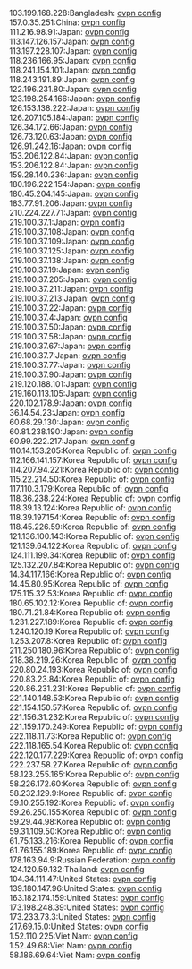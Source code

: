 103.199.168.228:Bangladesh: [ovpn config](vpn/103_199_168_228.ovpn)  
157.0.35.251:China: [ovpn config](vpn/157_0_35_251.ovpn)  
111.216.98.91:Japan: [ovpn config](vpn/111_216_98_91.ovpn)  
113.147.126.157:Japan: [ovpn config](vpn/113_147_126_157.ovpn)  
113.197.228.107:Japan: [ovpn config](vpn/113_197_228_107.ovpn)  
118.236.166.95:Japan: [ovpn config](vpn/118_236_166_95.ovpn)  
118.241.154.101:Japan: [ovpn config](vpn/118_241_154_101.ovpn)  
118.243.191.89:Japan: [ovpn config](vpn/118_243_191_89.ovpn)  
122.196.231.80:Japan: [ovpn config](vpn/122_196_231_80.ovpn)  
123.198.254.166:Japan: [ovpn config](vpn/123_198_254_166.ovpn)  
126.153.138.222:Japan: [ovpn config](vpn/126_153_138_222.ovpn)  
126.207.105.184:Japan: [ovpn config](vpn/126_207_105_184.ovpn)  
126.34.172.66:Japan: [ovpn config](vpn/126_34_172_66.ovpn)  
126.73.120.63:Japan: [ovpn config](vpn/126_73_120_63.ovpn)  
126.91.242.16:Japan: [ovpn config](vpn/126_91_242_16.ovpn)  
153.206.122.84:Japan: [ovpn config](vpn/153_206_122_84.ovpn)  
153.206.122.84:Japan: [ovpn config](vpn/153_206_122_84.ovpn)  
159.28.140.236:Japan: [ovpn config](vpn/159_28_140_236.ovpn)  
180.196.222.154:Japan: [ovpn config](vpn/180_196_222_154.ovpn)  
180.45.204.145:Japan: [ovpn config](vpn/180_45_204_145.ovpn)  
183.77.91.206:Japan: [ovpn config](vpn/183_77_91_206.ovpn)  
210.224.227.71:Japan: [ovpn config](vpn/210_224_227_71.ovpn)  
219.100.37.1:Japan: [ovpn config](vpn/219_100_37_1.ovpn)  
219.100.37.108:Japan: [ovpn config](vpn/219_100_37_108.ovpn)  
219.100.37.109:Japan: [ovpn config](vpn/219_100_37_109.ovpn)  
219.100.37.125:Japan: [ovpn config](vpn/219_100_37_125.ovpn)  
219.100.37.138:Japan: [ovpn config](vpn/219_100_37_138.ovpn)  
219.100.37.19:Japan: [ovpn config](vpn/219_100_37_19.ovpn)  
219.100.37.205:Japan: [ovpn config](vpn/219_100_37_205.ovpn)  
219.100.37.211:Japan: [ovpn config](vpn/219_100_37_211.ovpn)  
219.100.37.213:Japan: [ovpn config](vpn/219_100_37_213.ovpn)  
219.100.37.22:Japan: [ovpn config](vpn/219_100_37_22.ovpn)  
219.100.37.4:Japan: [ovpn config](vpn/219_100_37_4.ovpn)  
219.100.37.50:Japan: [ovpn config](vpn/219_100_37_50.ovpn)  
219.100.37.58:Japan: [ovpn config](vpn/219_100_37_58.ovpn)  
219.100.37.67:Japan: [ovpn config](vpn/219_100_37_67.ovpn)  
219.100.37.7:Japan: [ovpn config](vpn/219_100_37_7.ovpn)  
219.100.37.77:Japan: [ovpn config](vpn/219_100_37_77.ovpn)  
219.100.37.90:Japan: [ovpn config](vpn/219_100_37_90.ovpn)  
219.120.188.101:Japan: [ovpn config](vpn/219_120_188_101.ovpn)  
219.160.113.105:Japan: [ovpn config](vpn/219_160_113_105.ovpn)  
220.102.178.9:Japan: [ovpn config](vpn/220_102_178_9.ovpn)  
36.14.54.23:Japan: [ovpn config](vpn/36_14_54_23.ovpn)  
60.68.29.130:Japan: [ovpn config](vpn/60_68_29_130.ovpn)  
60.81.238.190:Japan: [ovpn config](vpn/60_81_238_190.ovpn)  
60.99.222.217:Japan: [ovpn config](vpn/60_99_222_217.ovpn)  
110.14.153.205:Korea Republic of: [ovpn config](vpn/110_14_153_205.ovpn)  
112.166.141.157:Korea Republic of: [ovpn config](vpn/112_166_141_157.ovpn)  
114.207.94.221:Korea Republic of: [ovpn config](vpn/114_207_94_221.ovpn)  
115.22.214.50:Korea Republic of: [ovpn config](vpn/115_22_214_50.ovpn)  
117.110.3.179:Korea Republic of: [ovpn config](vpn/117_110_3_179.ovpn)  
118.36.238.224:Korea Republic of: [ovpn config](vpn/118_36_238_224.ovpn)  
118.39.13.124:Korea Republic of: [ovpn config](vpn/118_39_13_124.ovpn)  
118.39.197.154:Korea Republic of: [ovpn config](vpn/118_39_197_154.ovpn)  
118.45.226.59:Korea Republic of: [ovpn config](vpn/118_45_226_59.ovpn)  
121.136.100.143:Korea Republic of: [ovpn config](vpn/121_136_100_143.ovpn)  
121.139.64.122:Korea Republic of: [ovpn config](vpn/121_139_64_122.ovpn)  
124.111.199.34:Korea Republic of: [ovpn config](vpn/124_111_199_34.ovpn)  
125.132.207.84:Korea Republic of: [ovpn config](vpn/125_132_207_84.ovpn)  
14.34.117.166:Korea Republic of: [ovpn config](vpn/14_34_117_166.ovpn)  
14.45.80.95:Korea Republic of: [ovpn config](vpn/14_45_80_95.ovpn)  
175.115.32.53:Korea Republic of: [ovpn config](vpn/175_115_32_53.ovpn)  
180.65.102.12:Korea Republic of: [ovpn config](vpn/180_65_102_12.ovpn)  
180.71.21.84:Korea Republic of: [ovpn config](vpn/180_71_21_84.ovpn)  
1.231.227.189:Korea Republic of: [ovpn config](vpn/1_231_227_189.ovpn)  
1.240.120.19:Korea Republic of: [ovpn config](vpn/1_240_120_19.ovpn)  
1.253.207.8:Korea Republic of: [ovpn config](vpn/1_253_207_8.ovpn)  
211.250.180.96:Korea Republic of: [ovpn config](vpn/211_250_180_96.ovpn)  
218.38.219.26:Korea Republic of: [ovpn config](vpn/218_38_219_26.ovpn)  
220.80.24.193:Korea Republic of: [ovpn config](vpn/220_80_24_193.ovpn)  
220.83.23.84:Korea Republic of: [ovpn config](vpn/220_83_23_84.ovpn)  
220.86.231.231:Korea Republic of: [ovpn config](vpn/220_86_231_231.ovpn)  
221.140.148.53:Korea Republic of: [ovpn config](vpn/221_140_148_53.ovpn)  
221.154.150.57:Korea Republic of: [ovpn config](vpn/221_154_150_57.ovpn)  
221.156.31.232:Korea Republic of: [ovpn config](vpn/221_156_31_232.ovpn)  
221.159.170.249:Korea Republic of: [ovpn config](vpn/221_159_170_249.ovpn)  
222.118.11.73:Korea Republic of: [ovpn config](vpn/222_118_11_73.ovpn)  
222.118.165.54:Korea Republic of: [ovpn config](vpn/222_118_165_54.ovpn)  
222.120.177.229:Korea Republic of: [ovpn config](vpn/222_120_177_229.ovpn)  
222.237.58.27:Korea Republic of: [ovpn config](vpn/222_237_58_27.ovpn)  
58.123.255.165:Korea Republic of: [ovpn config](vpn/58_123_255_165.ovpn)  
58.226.172.60:Korea Republic of: [ovpn config](vpn/58_226_172_60.ovpn)  
58.232.129.9:Korea Republic of: [ovpn config](vpn/58_232_129_9.ovpn)  
59.10.255.192:Korea Republic of: [ovpn config](vpn/59_10_255_192.ovpn)  
59.26.250.155:Korea Republic of: [ovpn config](vpn/59_26_250_155.ovpn)  
59.29.44.98:Korea Republic of: [ovpn config](vpn/59_29_44_98.ovpn)  
59.31.109.50:Korea Republic of: [ovpn config](vpn/59_31_109_50.ovpn)  
61.75.133.216:Korea Republic of: [ovpn config](vpn/61_75_133_216.ovpn)  
61.76.155.189:Korea Republic of: [ovpn config](vpn/61_76_155_189.ovpn)  
178.163.94.9:Russian Federation: [ovpn config](vpn/178_163_94_9.ovpn)  
124.120.59.132:Thailand: [ovpn config](vpn/124_120_59_132.ovpn)  
104.34.111.47:United States: [ovpn config](vpn/104_34_111_47.ovpn)  
139.180.147.96:United States: [ovpn config](vpn/139_180_147_96.ovpn)  
163.182.174.159:United States: [ovpn config](vpn/163_182_174_159.ovpn)  
173.198.248.39:United States: [ovpn config](vpn/173_198_248_39.ovpn)  
173.233.73.3:United States: [ovpn config](vpn/173_233_73_3.ovpn)  
217.69.15.0:United States: [ovpn config](vpn/217_69_15_0.ovpn)  
1.52.110.225:Viet Nam: [ovpn config](vpn/1_52_110_225.ovpn)  
1.52.49.68:Viet Nam: [ovpn config](vpn/1_52_49_68.ovpn)  
58.186.69.64:Viet Nam: [ovpn config](vpn/58_186_69_64.ovpn)  
